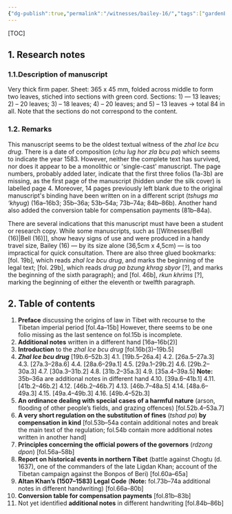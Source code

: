 ```yaml
---
{"dg-publish":true,"permalink":"/witnesses/bailey-16/","tags":["gardenEntry"]}
---
```



[TOC]

## 1. Research notes

### 1.1.Description of manuscript

Very thick firm paper. Sheet: 365 x 45 mm, folded across middle to form two leaves, stiched into sections with green cord. 
Sections: 1) — 13 leaves; 2) – 20 leaves; 3) – 18 leaves; 4) – 20 leaves; and 5) – 13 leaves -> total 84 in all. Note that the sections do not correspond to the content.

### 1.2. Remarks
This manuscript seems to be the oldest textual witness of the *zhal lce bcu drug*. There is a date of composition (*chu lug hor zla bcu pa*) which seems to indicate the year 1583. However, neither the complete text has survived, nor does it appear to be a monolithic or 'single-cast' manuscript. The page numbers, probably added later, indicate that the first three folios (1a-3b) are missing, as the first page of the manuscript (hidden under the silk cover) is labelled page 4. Moreover, 14 pages previously left blank due to the original manuscript's binding have been written on in a different script (*tshugs ma ‘khyug*) (16a–16b3; 35b–36a; 53b–54a; 73b–74a; 84b–86b). Another hand also added the conversion table for compensation payments (81b–84a).

There are several indications that this manuscript must have been a student or research copy. While some manuscripts, such as [[Witnesses/Bell (16)\|Bell (16)]], show heavy signs of use and were produced in a handy travel size, Bailey (16) — by its size alone (36,5cm x 4,5cm) — is too impractical for quick consultation. 
There are also three glued bookmarks: \[fol. 19b], which reads *zhal lce bcu drug*, and marks the beginning of the legal text; \[fol. 29b], which reads *drug pa bzung khrag sbyor* \[?], and marks the beginning of the sixth paragraph); and \[fol. 46b], *rkun khrims* \[?], marking the beginning of either the eleventh or twelfth paragraph.

## 2. Table of contents

1. **Preface** discussing the origins of law in Tibet with recourse to the Tibetan imperial period \[fol.4a–15b]
	However, there seems to be one folio missing as the last sentence on fol.15b is incomplete.
2. **Additional notes** written in a different hand \[16a–16b(2)]
3. **Introduction** to the *zhal lce bcu drug* \[fol.16b(3)–19b.5]
4. ***Zhal lce bcu drug*** \[19b.6–52b.3]
	4.1. \[19b.5–26a.4]
	4.2. \[26a.5–27a.3]
	4.3. \[27a.3–28a.6]
	4.4. \[28a.6–29a.1]
	4.5. \[29a.1–29b.2]
	4.6. \[29b.2–30a.3]
	4.7. \[30a.3–31b.2]
	4.8. \[31b.2–35a.3]
	4.9. \[35a.4–39a.5] **Note:** 35b–36a are additional notes in different hand
	4.10. \[39a.6–41b.1]
	4.11. \[41b.2–46b.2]
	4.12. \[46b.2–46b.7]
	4.13. \[46b.7–48a.5]
	4.14. \[48a.6–49a.3]
	4.15. \[49a.4–49b.3]
	4.16. \[49b.4–52b.3]
5. **An ordinance dealing with special cases of a harmful nature** (arson, flooding of other people’s fields, and grazing offences) \[fol.52b.4–53a.7]
6. **A very short regulation on the substitution of fines** (*tshad pa*) **by compensation in kind** \[fol.53b–54a contain additional notes and break the main text of the regulation; fol.54b contain more additional notes written in another hand]
7. **Principles concerning the official powers of the governors** (*rdzong dpon*) \[fol.56a–58b]
8. **Report on historical events in northern Tibet** (battle against Chogtu (d. 1637), one of the commanders of the late Ligdan Khan; account of the Tibetan campaign against the Bonpos of Beri) \[fol.60a–65a]
9. **Altan Khan’s (1507–1583) Legal Code** (**Note:** fol.73b–74a additional notes in different handwriting) \[fol.66a–80b]
10.  **Conversion table for compensation payments** \[fol.81b–83b]
11. Not yet identified **additional notes** in different handwriting \[fol.84b–86b]